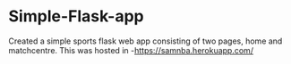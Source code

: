 # Simple-Flask-app
Created a simple sports flask web app consisting of two pages, home and matchcentre.
This was hosted in -https://samnba.herokuapp.com/
